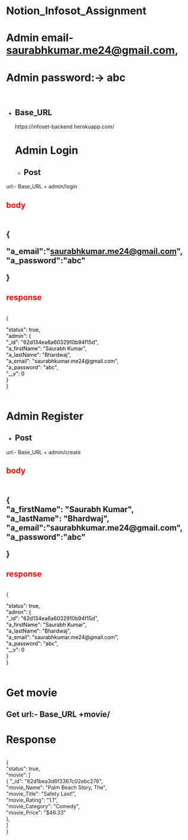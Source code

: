 # Notion_Infosot_Assignment

# Admin email- saurabhkumar.me24@gmail.com,

# Admin password:-> abc

<br/>

- <h2> Base_URL</h2>
  <a>https://infoset-backend.herokuapp.com/</a>

  # Admin Login

  - <h2>Post

url:- Base_URL + admin/login
<br>

  <h2 style="color:red">body<h2><br>
  {<br>

"a_email":"saurabhkumar.me24@gmail.com",<br>
"a_password":"abc"<br>

}
<br>

<h2 style="color:red">response</h2><br>
{<br><p style="color:black">
    "status": true,<br>
      "admin": { <br>
        "_id": "62d134ea6a6032910b94f15d", <br>
        "a_firstName": "Saurabh Kumar", <br>
        "a_lastName": "Bhardwaj", <br>
        "a_email": "saurabhkumar.me24@gmail.com", <br>
        "a_password": "abc", <br>
        "__v": 0 <br>
    } <br>
} <br>
 <br>
 </p>

# Admin Register

- <h2>Post

url:- Base_URL + admin/create
<br>

  <h2 style="color:red">body<h2><br>
  {<br>
 "a_firstName": "Saurabh Kumar", <br>
        "a_lastName": "Bhardwaj", <br>
"a_email":"saurabhkumar.me24@gmail.com",<br>
"a_password":"abc"<br>

}
<br>

<h2 style="color:red">response</h2><br>
{<br><p style="color:black">
    "status": true,<br>
      "admin": { <br>
        "_id": "62d134ea6a6032910b94f15d", <br>
        "a_firstName": "Saurabh Kumar", <br>
        "a_lastName": "Bhardwaj", <br>
        "a_email": "saurabhkumar.me24@gmail.com", <br>
        "a_password": "abc", <br>
        "__v": 0 <br>
    } <br>
} <br>
 <br>
 </p>

# Get movie

<h2>Get
 url:- Base_URL +movie/
 <br>
 <h1>Response</h1>
 <br>
 {<br>
    "status": true,<br>
    "movie": [<br>
        {
            "_id": "62d1bea3d6f3367c02ebc276",<br>
            "movie_Name": "Palm Beach Story, The",<br>
            "movie_Title": "Safety Last!",<br>
            "movie_Rating": "1.1",<br>
            "movie_Category": "Comedy",<br>
            "movie_Price": "$46.33"<br>
        },<br>
          ]<br>
}
